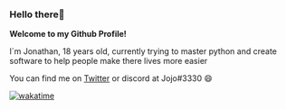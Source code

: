 ### Hello there👋

**Welcome to my Github Profile!**

I´m Jonathan, 18 years old, currently trying to master python and create software to help people make there lives more easier

You can find me on [Twitter](https://twitter.com/pulledstock) or discord at Jojo#3330 😄

[![wakatime](https://wakatime.com/badge/user/bcf3cebf-09cd-4d46-b920-c4eab60c508b.svg)](https://wakatime.com/@bcf3cebf-09cd-4d46-b920-c4eab60c508b)